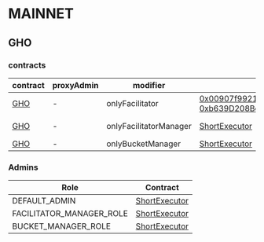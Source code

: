# MAINNET 
## GHO 
### contracts
| contract |proxyAdmin |modifier |permission owner |functions |
|----------|----------|----------|----------|----------|
|  [GHO](https://etherscan.io/address/0x54586bE62E3c3580375aE3723C145253060Ca0C2) |  - |  onlyFacilitator |  [0x00907f9921424583e7ffBfEdf84F92B7B2Be4977](https://etherscan.io/address/0x00907f9921424583e7ffBfEdf84F92B7B2Be4977), [0xb639D208Bcf0589D54FaC24E655C79EC529762B8](https://etherscan.io/address/0xb639D208Bcf0589D54FaC24E655C79EC529762B8) |  mint, burn | |--------|--------|--------|--------|--------|
|  [GHO](https://etherscan.io/address/0x54586bE62E3c3580375aE3723C145253060Ca0C2) |  - |  onlyFacilitatorManager |  [ShortExecutor](https://etherscan.io/address/0xEE56e2B3D491590B5b31738cC34d5232F378a8D5) |  addFacilitator, removeFacilitator | |--------|--------|--------|--------|--------|
|  [GHO](https://etherscan.io/address/0x54586bE62E3c3580375aE3723C145253060Ca0C2) |  - |  onlyBucketManager |  [ShortExecutor](https://etherscan.io/address/0xEE56e2B3D491590B5b31738cC34d5232F378a8D5) |  setFacilitatorBucketCapacity | |--------|--------|--------|--------|--------|

### Admins 
| Role |Contract |
|----------|----------|
|  DEFAULT_ADMIN |  [ShortExecutor](https://etherscan.io/address/0xEE56e2B3D491590B5b31738cC34d5232F378a8D5) | |--------|--------|
|  FACILITATOR_MANAGER_ROLE |  [ShortExecutor](https://etherscan.io/address/0xEE56e2B3D491590B5b31738cC34d5232F378a8D5) | |--------|--------|
|  BUCKET_MANAGER_ROLE |  [ShortExecutor](https://etherscan.io/address/0xEE56e2B3D491590B5b31738cC34d5232F378a8D5) | |--------|--------|

